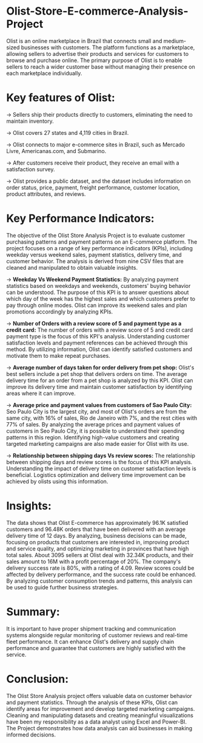 # Olist-Store-E-commerce-Analysis-Project
Olist is an online marketplace in Brazil that connects small and medium-sized businesses with customers. The platform functions as a marketplace, allowing sellers to advertise their products and services for customers to browse and purchase online. The primary purpose of Olist is to enable sellers to reach a wider customer base without managing their presence on each marketplace individually.
# Key features of Olist:
-> Sellers ship their products directly to customers, eliminating the need to maintain inventory.

-> Olist covers 27 states and 4,119 cities in Brazil. 

-> Olist connects to major e-commerce sites in Brazil, such as Mercado Livre, Americanas.com, and Submarino.

-> After customers receive their product, they receive an email with a satisfaction survey.

-> Olist provides a public dataset, and the dataset includes information on order status, price, payment, freight performance, customer location, product attributes, and reviews. 
# Key Performance Indicators:
The objective of the Olist Store Analysis Project is to evaluate customer purchasing patterns and payment patterns on an E-commerce platform. The project focuses on a range of key performance indicators (KPIs), including weekday versus weekend sales, payment statistics, delivery time, and customer behavior. The analysis is derived from nine CSV files that are cleaned and manipulated to obtain valuable insights.

-> **Weekday Vs Weekend Payment Statistics:** By analyzing payment statistics based on weekdays and weekends, customers' buying behavior can be understood. The purpose of this KPI is to answer questions about which day of the week has the highest sales and which customers prefer to pay through online modes. Olist can improve its weekend sales and plan promotions accordingly by analyzing KPIs.

-> **Number of Orders with a review score of 5 and payment type as a credit card:** The number of orders with a review score of 5 and credit card payment type is the focus of this KPI's analysis. Understanding customer satisfaction levels and payment references can be achieved through this method. By utilizing information, Olist can identify satisfied customers and motivate them to make repeat purchases.

-> **Average number of days taken for order delivery from pet shop:** Olist's best sellers include a pet shop that delivers orders on time. The average delivery time for an order from a pet shop is analyzed by this KPI. Olist can improve its delivery time and maintain customer satisfaction by identifying areas where it can improve. 

-> **Average price and payment values from customers of Sao Paulo City:** Seo Paulo City is the largest city, and most of Olist's orders are from the same city, with 16% of sales, Rio de Janeiro with 7%, and the rest cities with 77% of sales. By analyzing the average prices and payment values of customers in Seo Paulo City, it is possible to understand their spending patterns in this region. Identifying high-value customers and creating targeted marketing campaigns are also made easier for Olist with its use.

-> **Relationship between shipping days Vs review scores:** The relationship between shipping days and review scores is the focus of this KPI analysis. Understanding the impact of delivery time on customer satisfaction levels is beneficial. Logistics optimization and delivery time improvement can be achieved by olists using this information.
# Insights: 
The data shows that Olist E-commerce has approximately 96.1K satisfied customers and 96.48K orders that have been delivered with an average delivery time of 12 days. By analyzing, business decisions can be made, focusing on products that customers are interested in, improving product and service quality, and optimizing marketing in provinces that have high total sales. About 3095 sellers at Olist deal with 32.34K products, and their sales amount to 16M with a profit percentage of 20%. The company's delivery success rate is 80%, with a rating of 4.09. Review scores could be affected by delivery performance, and the success rate could be enhanced. By analyzing customer consumption trends and patterns, this analysis can be used to guide further business strategies.
# Summary: 
It is important to have proper shipment tracking and communication systems alongside regular monitoring of customer reviews and real-time fleet performance. It can enhance Olist's delivery and supply chain performance and guarantee that customers are highly satisfied with the service.
# Conclusion: 
The Olist Store Analysis project offers valuable data on customer behavior and payment statistics. Through the analysis of these KPIs, Olist can identify areas for improvement and develop targeted marketing campaigns. Cleaning and manipulating datasets and creating meaningful visualizations have been my responsibility as a data analyst using Excel and Power-BI. The Project demonstrates how data analysis can aid businesses in making informed decisions.
